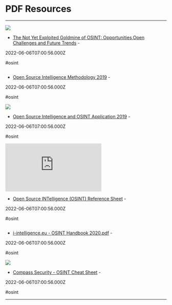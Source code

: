 # PDF Resources

---

![](https://rdl.ink/render/https%3A%2F%2Fieeexplore.ieee.org%2Fstamp%2Fstamp.jsp%3Farnumber%3D8954668%26tp%3D)

- [The Not Yet Exploited Goldmine of OSINT: Opportunities,Open Challenges and Future Trends](https://ieeexplore.ieee.org/stamp/stamp.jsp?arnumber=8954668&tp=) - 

2022-06-06T07:00:56.000Z

#osint

![]()

- [Open Source Intelligence Methodology 2019](https://phs.brage.unit.no/phs-xmlui/bitstream/handle/11250/2617479/master_Furuhaug.pdf?isAllowed=y&sequence=1) - 

2022-06-06T07:00:56.000Z

#osint

![](https://rdl.ink/render/https%3A%2F%2Fwww.theseus.fi%2Fbitstream%2Fhandle%2F10024%2F171315%2FTuominen_Sanna.pdf%3Fsequence%3D2)

- [Open Source Intelligence and OSINT Application 2019](https://www.theseus.fi/bitstream/handle/10024/171315/Tuominen_Sanna.pdf?sequence=2) - 

2022-06-06T07:00:56.000Z

#osint

![](https://rdl.ink/render/https%3A%2F%2Ftpia.com%2Fresources%2FPictures%2F2019%2520CPE%2520files%2FOSINT%2520Resources.pdf)

- [Open Source INTelligence (OSINT) Reference Sheet](https://tpia.com/resources/Pictures/2019%20CPE%20files/OSINT%20Resources.pdf) - 

2022-06-06T07:00:56.000Z

#osint

![]()

- [i-intelligence.eu - OSINT Handbook 2020.pdf](https://i-intelligence.eu/uploads/public-documents/OSINT_Handbook_2020.pdf) - 

2022-06-06T07:00:56.000Z

#osint

![](https://rdl.ink/render/https%3A%2F%2Fcompass-security.com%2Ffileadmin%2FResearch%2FWhite_Papers%2F2017-01_osint_cheat_sheet.pdf%3Ffbclid%3DIwAR0mW2xlIbBI8WnCn8WFyglAgUJzGPpLXw3rT9xA7Z3-4242S5HSYE1Al5c)

- [Compass Security - OSINT Cheat Sheet](https://compass-security.com/fileadmin/Research/White_Papers/2017-01_osint_cheat_sheet.pdf?fbclid=IwAR0mW2xlIbBI8WnCn8WFyglAgUJzGPpLXw3rT9xA7Z3-4242S5HSYE1Al5c) - 

2022-06-06T07:00:56.000Z

#osint

---

